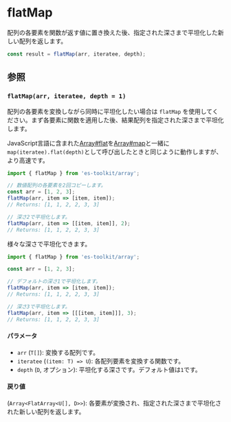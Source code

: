 # flatMap

配列の各要素を関数が返す値に置き換えた後、指定された深さまで平坦化した新しい配列を返します。

```typescript
const result = flatMap(arr, iteratee, depth);
```

## 参照

### `flatMap(arr, iteratee, depth = 1)`

配列の各要素を変換しながら同時に平坦化したい場合は `flatMap` を使用してください。まず各要素に関数を適用した後、結果配列を指定された深さまで平坦化します。

JavaScript言語に含まれた[Array#flat](https://developer.mozilla.org/en-US/docs/Web/JavaScript/Reference/Global_Objects/Array/flat)を[Array#map](https://developer.mozilla.org/ja/docs/Web/JavaScript/Reference/Global_Objects/Array/map)と一緒に`map(iteratee).flat(depth)`として呼び出したときと同じように動作しますが、より高速です。

```typescript
import { flatMap } from 'es-toolkit/array';

// 数値配列の各要素を2回コピーします。
const arr = [1, 2, 3];
flatMap(arr, item => [item, item]);
// Returns: [1, 1, 2, 2, 3, 3]

// 深さ2で平坦化します。
flatMap(arr, item => [[item, item]], 2);
// Returns: [1, 1, 2, 2, 3, 3]
```

様々な深さで平坦化できます。

```typescript
import { flatMap } from 'es-toolkit/array';

const arr = [1, 2, 3];

// デフォルトの深さ1で平坦化します。
flatMap(arr, item => [item, item]);
// Returns: [1, 1, 2, 2, 3, 3]

// 深さ3で平坦化します。
flatMap(arr, item => [[[item, item]]], 3);
// Returns: [1, 1, 2, 2, 3, 3]
```

#### パラメータ

- `arr` (`T[]`): 変換する配列です。
- `iteratee` (`(item: T) => U`): 各配列要素を変換する関数です。
- `depth` (`D`, オプション): 平坦化する深さです。デフォルト値は`1`です。

#### 戻り値

(`Array<FlatArray<U[], D>>`): 各要素が変換され、指定された深さまで平坦化された新しい配列を返します。
